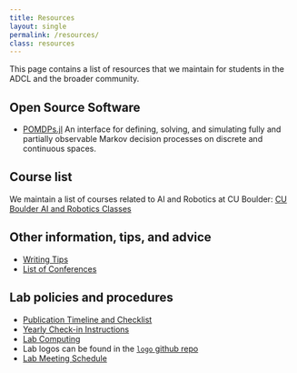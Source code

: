 ```yaml
---
title: Resources
layout: single 
permalink: /resources/
class: resources
---
```


This page contains a list of resources that we maintain for students in the ADCL and the broader community.

## Open Source Software

- [POMDPs.jl](https://github.com/JuliaPOMDP/POMDPs.jl) An interface for defining, solving, and simulating fully and partially observable Markov decision processes on discrete and continuous spaces.

## Course list

We maintain a list of courses related to AI and Robotics at CU Boulder: [CU Boulder AI and Robotics Classes](https://docs.google.com/spreadsheets/d/1-7LU1xVnkfJMTRTMNMyoVYBctCAsVx3-fXQbBtrRETk)

## Other information, tips, and advice

- [Writing Tips](/posts/writing)
- [List of Conferences](/posts/conferences)

## Lab policies and procedures

- [Publication Timeline and Checklist](/posts/publication-checklist)
- [Yearly Check-in Instructions](/posts/yearly-checkin)
- [Lab Computing](/posts/compute)
- Lab logos can be found in the [`logo` github repo](https://github.com/CU-ADCL/logo)
- [Lab Meeting Schedule](https://docs.google.com/spreadsheets/d/15DUqLfdq_4KFspzIKzG-ozy_ommIPpxvzgh39k5tyMg/edit?gid=0#gid=0)
